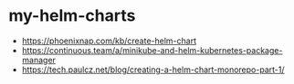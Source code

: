 # my-helm-charts
* https://phoenixnap.com/kb/create-helm-chart
* https://continuous.team/a/minikube-and-helm-kubernetes-package-manager
* https://tech.paulcz.net/blog/creating-a-helm-chart-monorepo-part-1/
